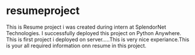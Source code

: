 # resumeproject
This  is Resume project i was created during intern at SplendorNet Technologies. I successfully deployed this project on Python Anywhere. This is first project i deployed on server.....This is very nice experiance.This is your all required information onn resume in this project.

